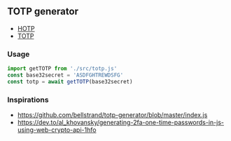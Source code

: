 ## TOTP generator

* [HOTP](https://www.rfc-editor.org/rfc/rfc4226)
* [TOTP](https://www.rfc-editor.org/rfc/rfc6238)

### Usage

```js
import getTOTP from './src/totp.js'
const base32secret = 'ASDFGHTREWDSFG'
const totp = await getTOTP(base32secret)
```

### Inspirations

* https://github.com/bellstrand/totp-generator/blob/master/index.js
* https://dev.to/al_khovansky/generating-2fa-one-time-passwords-in-js-using-web-crypto-api-1hfo
